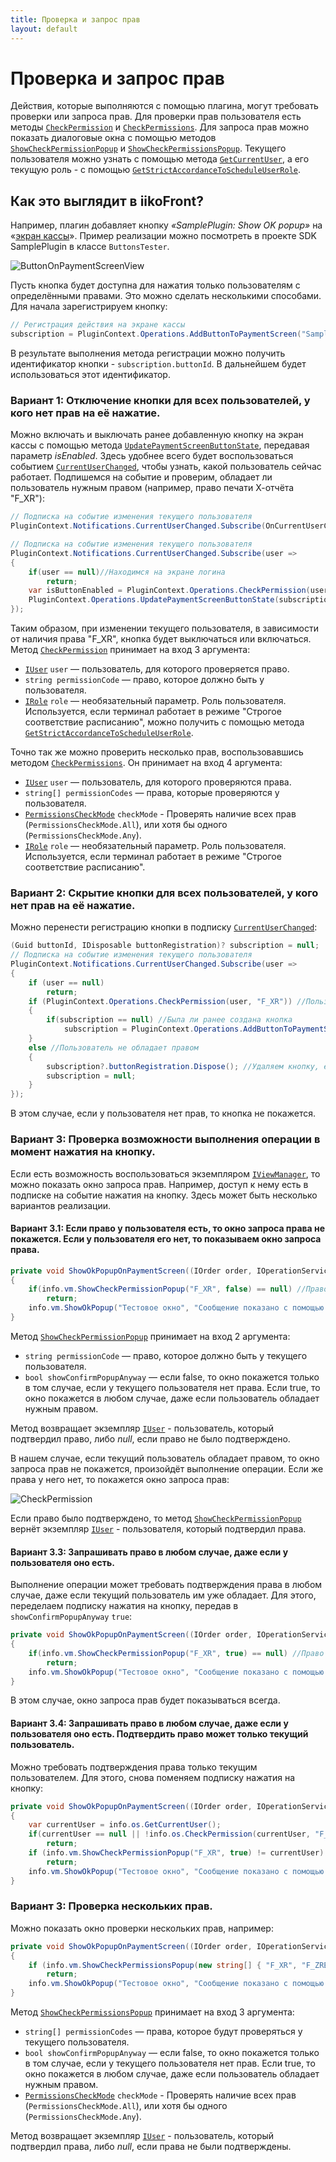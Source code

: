 ```yaml
---
title: Проверка и запрос прав
layout: default
---
```

# Проверка и запрос прав #

Действия, которые выполняются с помощью плагина, могут требовать проверки или запроса прав. Для проверки прав пользователя есть методы [`CheckPermission`](https://iiko.github.io/front.api.sdk/v7/html/M_Resto_Front_Api_IOperationService_CheckPermission.htm) и [`CheckPermissions`](https://iiko.github.io/front.api.sdk/v7/html/M_Resto_Front_Api_IOperationService_CheckPermissions.htm). Для запроса прав можно показать диалоговые окна с помощью методов [`ShowCheckPermissionPopup`](https://iiko.github.io/front.api.sdk/v7/html/M_Resto_Front_Api_UI_IViewManager_ShowCheckPermissionPopup.htm) и [`ShowCheckPermissionsPopup`](https://iiko.github.io/front.api.sdk/v7/html/M_Resto_Front_Api_UI_IViewManager_ShowCheckPermissionsPopup.htm). Текущего пользователя можно узнать с помощью метода [`GetCurrentUser`](https://iiko.github.io/front.api.sdk/v7/html/M_Resto_Front_Api_IOperationService_GetCurrentUser.htm), а его текущую роль - с помощью [`GetStrictAccordanceToScheduleUserRole`](https://iiko.github.io/front.api.sdk/v7/html/M_Resto_Front_Api_IOperationService_GetStrictAccordanceToScheduleUserRole.htm).

## Как это выглядит в iikoFront?

Например, плагин добавляет кнопку *«SamplePlugin: Show OK popup»* на «[экран кассы](ActionOnPaymentScreenView.html)». Пример реализации можно посмотреть в проекте SDK SamplePlugin в классе `ButtonsTester`.

![ButtonOnPaymentScreenView](../../img/actionOnPaymentScreenView/buttonOnPaymentScreen.png)

Пусть кнопка будет доступна для нажатия только пользователям с определёнными правами. Это можно сделать несколькими способами.
Для начала зарегистрируем кнопку:

```cs
// Регистрация действия на экране кассы
subscription = PluginContext.Operations.AddButtonToPaymentScreen("SamplePlugin: Show ok popup", false, true, ShowOkPopupOnPaymentScreen);
``` 

В результате выполнения метода регистрации можно получить идентификатор кнопки - `subscription.buttonId`. В дальнейшем будет использоваться этот идентификатор.

### Вариант 1: Отключение кнопки для всех пользователей, у кого нет прав на её нажатие.

Можно включать и выключать ранее добавленную кнопку на экран кассы с помощью метода [`UpdatePaymentScreenButtonState`](https://iiko.github.io/front.api.sdk/v7/html/M_Resto_Front_Api_IOperationService_UpdatePaymentScreenButtonState.htm), передавая параметр *isEnabled*. Здесь удобнее всего будет воспользоваться событием [`CurrentUserChanged`](https://iiko.github.io/front.api.sdk/v7/html/P_Resto_Front_Api_INotificationService_CurrentUserChanged.htm), чтобы узнать, какой пользователь сейчас работает.
Подпишемся на событие и проверим, обладает ли пользователь нужным правом (например, право печати Х-отчёта "F_XR"):

```cs
// Подписка на событие изменения текущего пользователя
PluginContext.Notifications.CurrentUserChanged.Subscribe(OnCurrentUserChanged);
``` 

```cs
// Подписка на событие изменения текущего пользователя
PluginContext.Notifications.CurrentUserChanged.Subscribe(user =>
{
    if(user == null)//Находимся на экране логина
        return;
    var isButtonEnabled = PluginContext.Operations.CheckPermission(user, "F_XR");
    PluginContext.Operations.UpdatePaymentScreenButtonState(subscription.buttonId, isEnabled: isButtonEnabled);
});
``` 

Таким образом, при изменении текущего пользователя, в зависимости от наличия права "F_XR", кнопка будет выключаться или включаться.
Метод [`CheckPermission`](https://iiko.github.io/front.api.sdk/v7/html/M_Resto_Front_Api_IOperationService_CheckPermission.htm) принимает на вход 3 аргумента:

- [`IUser`](https://iiko.github.io/front.api.sdk/v7/html/T_Resto_Front_Api_Data_Security_IUser.htm) `user` — пользователь, для которого проверяется право.
- `string permissionCode` — право, которое должно быть у пользователя. 
- [`IRole`](https://iiko.github.io/front.api.sdk/v7/html/T_Resto_Front_Api_Data_Security_IRole.htm) `role` — необязательный параметр. Роль пользователя. Используется, если терминал работает в режиме "Строгое соответствие расписанию", можно получить с помощью метода [`GetStrictAccordanceToScheduleUserRole`](https://iiko.github.io/front.api.sdk/v7/html/M_Resto_Front_Api_IOperationService_GetStrictAccordanceToScheduleUserRole.htm).

Точно так же можно проверить несколько прав, воспользовавшись методом [`CheckPermissions`](https://iiko.github.io/front.api.sdk/v7/html/M_Resto_Front_Api_IOperationService_CheckPermissions.htm). Он принимает на вход 4 аргумента:

- [`IUser`](https://iiko.github.io/front.api.sdk/v7/html/T_Resto_Front_Api_Data_Security_IUser.htm) `user` — пользователь, для которого проверяются права.
- `string[] permissionCodes` — права, которые проверяются у пользователя.
- [`PermissionsCheckMode`](https://iiko.github.io/front.api.sdk/v7/html/T_Resto_Front_Api_PermissionsCheckMode.htm) `checkMode` - Проверять наличие всех прав (`PermissionsCheckMode.All`), или хотя бы одного (`PermissionsCheckMode.Any`).
- [`IRole`](https://iiko.github.io/front.api.sdk/v7/html/T_Resto_Front_Api_Data_Security_IRole.htm) `role` — необязательный параметр. Роль пользователя. Используется, если терминал работает в режиме "Строгое соответствие расписанию".

### Вариант 2: Скрытие кнопки для всех пользователей, у кого нет прав на её нажатие.

Можно перенести регистрацию кнопки в подписку [`CurrentUserChanged`](https://iiko.github.io/front.api.sdk/v7/html/P_Resto_Front_Api_INotificationService_CurrentUserChanged.htm):

```cs
(Guid buttonId, IDisposable buttonRegistration)? subscription = null;
// Подписка на событие изменения текущего пользователя
PluginContext.Notifications.CurrentUserChanged.Subscribe(user =>
{
    if (user == null)
        return;
    if (PluginContext.Operations.CheckPermission(user, "F_XR")) //Пользователь обладает правом
    {
        if(subscription == null) //Была ли ранее создана кнопка
            subscription = PluginContext.Operations.AddButtonToPaymentScreen("SamplePlugin: Show ok popup", false, true, ShowOkPopupOnPaymentScreen);
    }
    else //Пользователь не обладает правом
    {
        subscription?.buttonRegistration.Dispose(); //Удаляем кнопку, если она была создана
        subscription = null;
    }
});
``` 

В этом случае, если у пользователя нет прав, то кнопка не покажется.

### Вариант 3: Проверка возможности выполнения операции в момент нажатия на кнопку.

Если есть возможность воспользоваться экземпляром [`IViewManager`](https://iiko.github.io/front.api.sdk/v7/html/T_Resto_Front_Api_UI_IViewManager.htm), то можно показать окно запроса прав. Например, доступ к нему есть в подписке на событие нажатия на кнопку. Здесь может быть несколько вариантов реализации.

#### Вариант 3.1: Если право у пользователя есть, то окно запроса права не покажется. Если у пользователя его нет, то показываем окно запроса права. 

```cs
private void ShowOkPopupOnPaymentScreen((IOrder order, IOperationService os, IViewManager vm, (Guid buttonId, string caption, bool isChecked, string iconGeometry) state) info)
{
    if(info.vm.ShowCheckPermissionPopup("F_XR", false) == null) //Право не было подтверждено
        return;
    info.vm.ShowOkPopup("Тестовое окно", "Сообщение показано с помощью SamplePlugin.");
}
```

Метод [`ShowCheckPermissionPopup`](https://iiko.github.io/front.api.sdk/v7/html/M_Resto_Front_Api_UI_IViewManager_ShowCheckPermissionPopup.htm) принимает на вход 2 аргумента:

- `string permissionCode` — право, которое должно быть у текущего пользователя.
- `bool showConfirmPopupAnyway` — если false, то окно покажется только в том случае, если у текущего пользователя нет права. Если true, то окно покажется в любом случае, даже если пользователь обладает нужным правом.

Метод возвращает экземпляр [`IUser`](https://iiko.github.io/front.api.sdk/v7/html/T_Resto_Front_Api_Data_Security_IUser.htm) - пользователь, который подтвердил право, либо *null*, если право не было подтверждено.

В нашем случае, если текущий пользователь обладает правом, то окно запроса прав не покажется, произойдёт выполнение операции. Если же права у него нет, то покажется окно запроса прав:

![CheckPermission](../../img/checkingPermissions/checkPermission.png)

Если право было подтверждено, то метод [`ShowCheckPermissionPopup`](https://iiko.github.io/front.api.sdk/v7/html/M_Resto_Front_Api_UI_IViewManager_ShowCheckPermissionPopup.htm) вернёт экземпляр [`IUser`](https://iiko.github.io/front.api.sdk/v7/html/T_Resto_Front_Api_Data_Security_IUser.htm) - пользователя, который подтвердил права.

#### Вариант 3.3: Запрашивать право в любом случае, даже если у пользователя оно есть.

Выполнение операции может требовать подтверждения права в любом случае, даже если текущий пользователь им уже обладает. Для этого, переделаем подписку нажатия на кнопку, передав в `showConfirmPopupAnyway` `true`:

```cs
private void ShowOkPopupOnPaymentScreen((IOrder order, IOperationService os, IViewManager vm, (Guid buttonId, string caption, bool isChecked, string iconGeometry) state) info)
{
    if(info.vm.ShowCheckPermissionPopup("F_XR", true) == null) //Право не было подтверждено
        return;
    info.vm.ShowOkPopup("Тестовое окно", "Сообщение показано с помощью SamplePlugin.");
}
```

В этом случае, окно запроса прав будет показываться всегда.

#### Вариант 3.4: Запрашивать право в любом случае, даже если у пользователя оно есть. Подтвердить право может только текущий пользователь.

Можно требовать подтверждения права только текущим пользователем. Для этого, снова поменяем подписку нажатия на кнопку:

```cs
private void ShowOkPopupOnPaymentScreen((IOrder order, IOperationService os, IViewManager vm, (Guid buttonId, string caption, bool isChecked, string iconGeometry) state) info)
{
    var currentUser = info.os.GetCurrentUser();
    if(currentUser == null || !info.os.CheckPermission(currentUser, "F_XR")) //Текущий пользователь не обладает правом
        return;
    if (info.vm.ShowCheckPermissionPopup("F_XR", true) != currentUser) //Право не было подтверждено текущим пользователем
        return;
    info.vm.ShowOkPopup("Тестовое окно", "Сообщение показано с помощью SamplePlugin.");
}
```

### Вариант 3: Проверка нескольких прав.

Можно показать окно проверки нескольких прав, например:

```cs
private void ShowOkPopupOnPaymentScreen((IOrder order, IOperationService os, IViewManager vm, (Guid buttonId, string caption, bool isChecked, string iconGeometry) state) info)
{
    if (info.vm.ShowCheckPermissionsPopup(new string[] { "F_XR", "F_ZREP" }, false, PermissionsCheckMode.Any) == null) //Права не были подтверждены
        return;
    info.vm.ShowOkPopup("Тестовое окно", "Сообщение показано с помощью SamplePlugin.");
}
```

Метод [`ShowCheckPermissionsPopup`](https://iiko.github.io/front.api.sdk/v7/html/M_Resto_Front_Api_UI_IViewManager_ShowCheckPermissionsPopup.htm) принимает на вход 3 аргумента:

- `string[] permissionCodes` — права, которое будут проверяться у текущего пользователя.
- `bool showConfirmPopupAnyway` — если false, то окно покажется только в том случае, если у текущего пользователя нет прав. Если true, то окно покажется в любом случае, даже если пользователь обладает нужным правом.
- [`PermissionsCheckMode`](https://iiko.github.io/front.api.sdk/v7/html/T_Resto_Front_Api_PermissionsCheckMode.htm) `checkMode` - Проверять наличие всех прав (`PermissionsCheckMode.All`), или хотя бы одного (`PermissionsCheckMode.Any`).

Метод возвращает экземпляр [`IUser`](https://iiko.github.io/front.api.sdk/v7/html/T_Resto_Front_Api_Data_Security_IUser.htm) - пользователь, который подтвердил права, либо *null*, если права не были подтверждены.